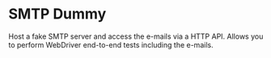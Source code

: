 # SMTP Dummy #

Host a fake SMTP server and access the e-mails via a HTTP API. Allows you to perform WebDriver end-to-end tests including the e-mails.

